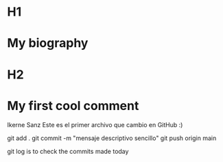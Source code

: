 # H1

# My biography
# H2
# My first cool comment

Ikerne Sanz
Este es el primer archivo que cambio en GitHub :)



git add .
git commit -m "mensaje descriptivo sencillo"
git push origin main

git log  is to check the commits made today